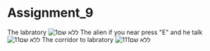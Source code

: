 # Assignment_9

The labratory
![ללא שם1](https://user-images.githubusercontent.com/57867818/102939433-f7f99e00-44b6-11eb-8710-a2381226f18a.png)
The alien if you near press "E" and he talk
![11ללא שם](https://user-images.githubusercontent.com/57867818/102939437-fa5bf800-44b6-11eb-9101-0027807b2400.png)
The corridor to labratory
![ללא שם111](https://user-images.githubusercontent.com/57867818/102939441-fb8d2500-44b6-11eb-8198-a33ea0b8a92e.png)
